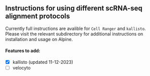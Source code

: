 ## Instructions for using different scRNA-seq alignment protocols

Currently full instructions are avalible for `Cell Ranger` and `kallisto`.  
Please visit the relevant subdirectory for additional instructions on installation and usage on Alpine. 

#### Features to add:
- [x] kallisto (updated 11-12-2023)
- [ ] velocyto
